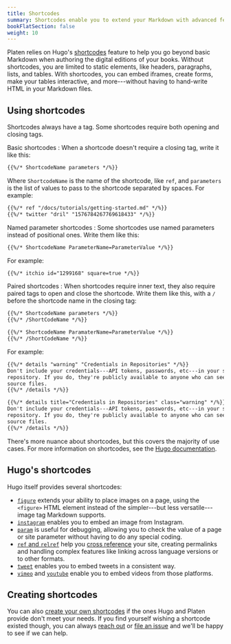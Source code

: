 ```yaml
---
title: Shortcodes
summary: Shortcodes enable you to extend your Markdown with advanced features.
bookFlatSection: false
weight: 10
---
```


Platen relies on Hugo's [shortcodes][01] feature to help you go beyond basic Markdown when
authoring the digital editions of your books. Without shortcodes, you are limited to static
elements, like headers, paragraphs, lists, and tables. With shortcodes, you can embed iframes,
create forms, make your tables interactive, and more---without having to hand-write HTML in your
Markdown files.

## Using shortcodes

Shortcodes always have a tag. Some shortcodes require both opening and closing tags.

Basic shortcodes
: When a shortcode doesn't require a closing tag, write it like this:

  ```html
  {{%/* ShortcodeName parameters */%}}
  ```

  Where `ShortcodeName` is the name of the shortcode, like `ref`, and `parameters` is the list of
  values to pass to the shortcode separated by spaces. For example:

  ```html
  {{%/* ref "/docs/tutorials/getting-started.md" */%}}
  {{%/* twitter "dril" "1576784267769618433" */%}}
  ```

Named parameter shortcodes
: Some shortcodes use named parameters instead of positional ones. Write them like this:

  ```html
  {{%/* ShortcodeName ParameterName=ParameterValue */%}}
  ```

  For example:

  ```html
  {{%/* itchio id="1299168" square=true */%}}
  ```

Paired shortcodes
: When shortcodes require inner text, they also require paired tags to open and close the shortcode.
  Write them like this, with a `/` before the shortcode name in the closing tag:

  ```html
  {{%/* ShortcodeName parameters */%}}
  {{%/* /ShortCodeName */%}}
  ```

  ```html
  {{%/* ShortcodeName ParamaterName=ParameterValue */%}}
  {{%/* /ShortCodeName */%}}
  ```

  For example:

  ```html
  {{%/* details "warning" "Credentials in Repositories" */%}}
  Don't include your credentials---API tokens, passwords, etc---in your site's
  repository. If you do, they're publicly available to anyone who can see your
  source files.
  {{%/* /details */%}}
  ```

  ```html
  {{%/* details title="Credentials in Repositories" class="warning" */%}}
  Don't include your credentials---API tokens, passwords, etc---in your site's
  repository. If you do, they're publicly available to anyone who can see your
  source files.
  {{%/* /details */%}}
  ```

There's more nuance about shortcodes, but this covers the majority of use cases. For more
information on shortcodes, see the [Hugo documentation][01].

## Hugo's shortcodes

Hugo itself provides several shortcodes:

- [`figure`][02] extends your ability to place images on a page, using the `<figure>` HTML element instead
  of the simpler---but less versatile---image tag Markdown supports.
- [`instagram`][03] enables you to embed an image from Instagram.
- [`param`][04] is useful for debugging, allowing you to check the value of a page or site parameter
  without having to do any special coding.
- [`ref` and `relref`][05] help you [cross reference][06] your site, creating permalinks and
  handling complex features like linking across language versions or to other formats.
- [`tweet`][07] enables you to embed tweets in a consistent way.
- [`vimeo`][08] and [`youtube`][09] enable you to embed videos from those platforms.

## Creating shortcodes

You can also [create your own shortcodes][10] if the ones Hugo and Platen provide don't meet your
needs. If you find yourself wishing a shortcode existed though, you can always [reach out][11] or
[file an issue][12] and we'll be happy to see if we can help.

<!-- Link References -->
[01]: https://gohugo.io/content-management/shortcodes/
[02]: https://gohugo.io/content-management/shortcodes/#figure
[03]: https://gohugo.io/content-management/shortcodes/#instagram
[04]: https://gohugo.io/content-management/shortcodes/#param
[05]: https://gohugo.io/content-management/shortcodes/#ref-and-relref
[06]: https://gohugo.io/content-management/cross-references/
[07]: https://gohugo.io/content-management/shortcodes/#tweet
[08]: https://gohugo.io/content-management/shortcodes/#vimeo
[09]: https://gohugo.io/content-management/shortcodes/#youtube
[10]: https://gohugo.io/templates/shortcode-templates/
[11]: /contact.md
[12]: https://github.com/platenio/hugo-platen/issues
